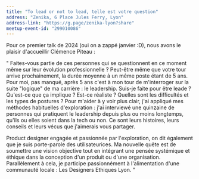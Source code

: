 ```yaml
---
title: "To lead or not to lead, telle est votre question"
address: "Zenika, 6 Place Jules Ferry, Lyon"
address-link: "https://g.page/zenika-lyon?share"
meetup-event-id: "299010086"
---
```


Pour ce premier talk de 2024 (oui on a zappé janvier :D), nous avons le plaisir d'accueillir Clémence Piteau :

" Faites-vous partie de ces personnes qui se questionnent en ce moment même sur leur évolution professionnelle ?
Peut-être même que votre tour arrive prochainement, la durée moyenne à un même poste étant de 5 ans.
Pour moi, pas manqué, après 5 ans c'est à mon tour de m'interroger sur la suite "logique" de ma carrière : le leadership.
Suis-je faite pour être leade ?
Qu'est-ce que ça implique ?
Est-ce réaliste ?
Quelles sont les difficultés et les types de postures ?
Pour m'aider à y voir plus clair, j'ai appliqué mes méthodes habituelles d'exploration : j'ai interviewé une quinzaine de personnes qui pratiquent le leadership depuis plus ou moins longtemps, qu'ils ou elles soient dans la tech ou non.
Ce sont leurs histoires, leurs conseils et leurs vécus que j'aimerais vous partager.

Product designer engagée et passionnée par l'exploration, on dit également que je suis porte-parole des utilisateurices.
Ma nouvelle quête est de soumettre une vision objective tout en intégrant une pensée systémique et éthique dans la conception d'un produit ou d'une organisation.
Parallèlement à cela, je participe passionnément à l'alimentation d'une communauté locale : Les Designers Ethiques Lyon. "
